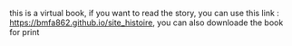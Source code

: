 this is a virtual book, if you want to read the story, you can use this link : https://bmfa862.github.io/site_histoire, you can also downloade the book for print
